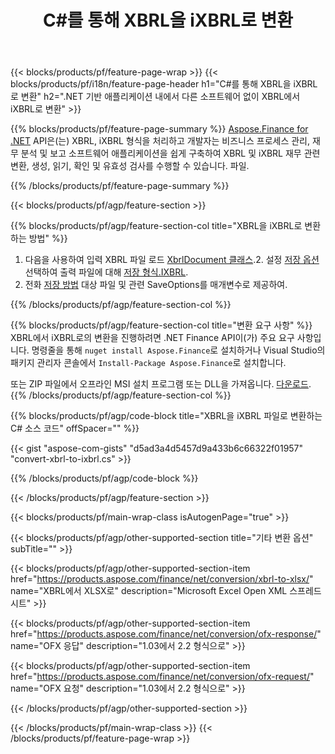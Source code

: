 ﻿---
title: C#를 통해 XBRL을 iXBRL로 변환
description: XBRL에서 iXBRL로의 C# 변환을 위한 샘플 코드. .NET 기반 애플리케이션 내에서 배치 XBRL 파일을 iXBRL로 변환하기 위해 API 예제 코드를 사용하십시오. 
url: /ko/net/conversion/xbrl-to-ixbrl/
family: finance
platformtag: net
feature: convert
informat: XBRL
outformat: iXBRL
otherformats: XLSX
---
{{< blocks/products/pf/feature-page-wrap >}}
{{< blocks/products/pf/i18n/feature-page-header h1="C#를 통해 XBRL을 iXBRL로 변환" h2=".NET 기반 애플리케이션 내에서 다른 소프트웨어 없이 XBRL에서 iXBRL로 변환" >}}

{{% blocks/products/pf/feature-page-summary %}}
[Aspose.Finance for .NET](https://products.aspose.com/finance/net/) API은(는) XBRL, iXBRL 형식을 처리하고 개발자는 비즈니스 프로세스 관리, 재무 분석 및 보고 소프트웨어 애플리케이션을 쉽게 구축하여 XBRL 및 iXBRL 재무 관련 변환, 생성, 읽기, 확인 및 유효성 검사를 수행할 수 있습니다. 파일. 

{{% /blocks/products/pf/feature-page-summary %}}

{{< blocks/products/pf/agp/feature-section >}}

{{% blocks/products/pf/agp/feature-section-col title="XBRL을 iXBRL로 변환하는 방법" %}}
1. 다음을 사용하여 입력 XBRL 파일 로드 [XbrlDocument 클래스](https://apireference.aspose.com/finance/net/aspose.finance.xbrl/xbrldocument).2. 설정 [저장 옵션](https://apireference.aspose.com/finance/net/aspose.finance.xbrl/saveoptions) 선택하여 출력 파일에 대해 [저장 형식.IXBRL](https://apireference.aspose.com/finance/net/aspose.finance.xbrl/saveformat).
3. 전화 [저장 방법](https://apireference.aspose.com/finance/net/aspose.finance.xbrl.xbrldocument/save/methods/2) 대상 파일 및 관련 SaveOptions를 매개변수로 제공하여.

{{% /blocks/products/pf/agp/feature-section-col %}}

{{% blocks/products/pf/agp/feature-section-col title="변환 요구 사항" %}}
XBRL에서 iXBRL로의 변환을 진행하려면 .NET Finance API이(가) 주요 요구 사항입니다. 명령줄을 통해 ```nuget install Aspose.Finance```로 설치하거나 Visual Studio의 패키지 관리자 콘솔에서 ```Install-Package Aspose.Finance```로 설치합니다.

또는 ZIP 파일에서 오프라인 MSI 설치 프로그램 또는 DLL을 가져옵니다. [다운로드](https://downloads.aspose.com/finance/net).
{{% /blocks/products/pf/agp/feature-section-col %}}

{{% blocks/products/pf/agp/code-block title="XBRL을 iXBRL 파일로 변환하는 C# 소스 코드" offSpacer="" %}}

{{< gist "aspose-com-gists" "d5ad3a4d5457d9a433b6c66322f01957" "convert-xbrl-to-ixbrl.cs" >}}

{{% /blocks/products/pf/agp/code-block %}}

{{< /blocks/products/pf/agp/feature-section >}}

{{< blocks/products/pf/main-wrap-class isAutogenPage="true" >}}

{{< blocks/products/pf/agp/other-supported-section title="기타 변환 옵션" subTitle="" >}}

{{< blocks/products/pf/agp/other-supported-section-item href="https://products.aspose.com/finance/net/conversion/xbrl-to-xlsx/" name="XBRL에서 XLSX로" description="Microsoft Excel Open XML 스프레드시트" >}}

{{< blocks/products/pf/agp/other-supported-section-item href="https://products.aspose.com/finance/net/conversion/ofx-response/" name="OFX 응답" description="1.03에서 2.2 형식으로" >}}

{{< blocks/products/pf/agp/other-supported-section-item href="https://products.aspose.com/finance/net/conversion/ofx-request/" name="OFX 요청" description="1.03에서 2.2 형식으로" >}}

{{< /blocks/products/pf/agp/other-supported-section >}}

{{< /blocks/products/pf/main-wrap-class >}}
{{< /blocks/products/pf/feature-page-wrap >}}